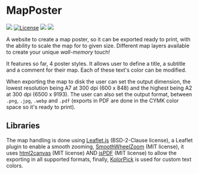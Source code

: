 # MapPoster

![](https://badgen.net/badge/version/0.0.5/blue)
[![License](https://img.shields.io/github/license/MesseBasseProduction/MapPoster.svg)](https://github.com/MesseBasseProduction/MapPoster/blob/master/LICENSE.md)
![](https://badgen.net/badge/documentation/written/green)
![](https://badgen.net/badge/test/wip/orange)

A website to create a map poster, so it can be exported ready to print, with the ability to scale the map for to given size. Different map layers available to create your unique *wall-memory* touch!

It features so far, 4 poster styles. It allows user to define a title, a subtitle and a comment for their map. Each of these text's color can be modified.

When exporting the map to disk the user can set the output dimension, the lowest resolution being A7 at 300 dpi (600 x 848) and the highest being A2 at 300 dpi (6500 x 9193). The user can also set the output format, between `.png`, `.jpg`, `.webp` and `.pdf` (exports in PDF are done in the CYMK color space so it's ready to print).

## Libraries

The map handling is done using [Leaflet.js](https://leafletjs.com/) (BSD-2-Clause license), a Leaflet plugin to enable a smooth zooming, [SmoothWheelZoom](https://github.com/mutsuyuki/Leaflet.SmoothWheelZoom) (MIT license), it uses [html2canvas](https://html2canvas.hertzen.com/) (MIT license) AND [jsPDF](https://github.com/parallax/jsPDF) (MIT license) to allow the exporting in all supported formats, finally, [KolorPick](https://github.com/ArthurBeaulieu/KolorPick) is used for custom text colors.
